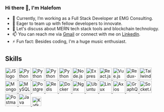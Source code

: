 ### Hi there 👋, I'm Halefom

- 🚀 Currently, I’m working as a Full Stack Developer at EMG Consulting.
- 🤝 Eager to team up with fellow developers to innovate.
- 💬 Let's discuss about MERN tech stack tools and blockchain technology.
- 📫 You can reach me via [Gmail](mailto:hannelalex12@gmail.com) or connect with me on [LinkedIn](https://www.linkedin.com/in/hanielsd).
- ⚡ Fun fact: Besides coding, I'm a huge music enthusiast.

## Skills
  <a href="https://developer.mozilla.org/en-US/docs/Web/JavaScript">
    <img src="https://github.com/abrahamhba/programming-languages-logos/blob/master/src/javascript/javascript.png" alt="JS logo" width="40">
  </a>
  <a href="https://developer.mozilla.org/en-US/docs/Web/HTML">
    <img src="https://cdn.simpleicons.org/html5" alt="Python logo" width="40">
  </a>
  <a href="https://developer.mozilla.org/en-US/docs/Web/CSS">
    <img src="https://cdn.simpleicons.org/css3/blue/dark" alt="Python logo" width="40">
  </a>
  <a href="https://www.typescriptlang.org">
    <img src="https://github.com/abrahamhba/programming-languages-logos/blob/master/src/typescript/typescript.png" alt="Python logo" width="40">
  </a>
  <a href="https://docs.python.org">
    <img src="https://github.com/abrahamhba/programming-languages-logos/blob/master/src/python/python.png" alt="Python logo" width="40">
  </a>
  
  <a href="https://nodejs.org">
    <img src="https://cdn.simpleicons.org/node.js" alt="Node.js" width="40">
  </a>
  <a href="https://expressjs.com">
    <img src="https://cdn.simpleicons.org/express/white" alt="Express.js" width="40">
  </a>  
  <a href="https://react.dev">
    <img src="https://cdn.simpleicons.org/react" alt="React.js" width="40">
  </a>
  <a href="https://vuejs.org">
    <img src="https://cdn.simpleicons.org/vue.js" alt="Vue.js" width="40">
  </a>
  <a href="https://redux-toolkit.js.org">
    <img src="https://cdn.simpleicons.org/redux" alt="Redux-toolkit" width="40">
  </a>
  <a href="https://tailwindcss.com">
    <img src="https://cdn.simpleicons.org/tailwindcss" alt="Tailwindcss" width="40">
  </a>  
  <a href="https://www.mongodb.com">
    <img src="https://cdn.simpleicons.org/mongodb" alt="Mongodb" width="40">
  </a>  
  <a href="https://www.mysql.com">
    <img src="https://cdn.simpleicons.org/mysql" alt="MySQL" width="40">
  </a>  
  <a href="https://www.postgresql.org">
    <img src="https://cdn.simpleicons.org/postgresql" alt="PostgreSQL" width="40">
  </a>  
  <a href="https://redis.io">
    <img src="https://cdn.simpleicons.org/redis" alt="Redis" width="40">
  </a>  
  <a href="https://www.docker.com">
    <img src="https://cdn.simpleicons.org/docker" alt="Docker" width="40">
  </a>  
  <a href="https://www.nginx.com">
    <img src="https://cdn.simpleicons.org/nginx" alt="Nginx" width="40">
  </a>  
  <a href="https://ubuntu.com">
    <img src="https://cdn.simpleicons.org/ubuntu" alt="Ubuntu" width="40">
  </a>  
  <a href="https://www.linux.org">
    <img src="https://cdn.simpleicons.org/linux" alt="Linux" width="40">
  </a>  
  <a href="https://axios-http.com">
    <img src="https://cdn.simpleicons.org/axios" alt="Axios" width="40">
  </a>  
  <a href="https://graphql.org">
    <img src="https://cdn.simpleicons.org/graphql" alt="GraphQL" width="40">
  </a>  
  <a href="https://socket.io">
    <img src="https://cdn.simpleicons.org/socket.io/white" alt="Socket.io" width="40">
  </a>  
  <a href="https://www.postman.com">
    <img src="https://cdn.simpleicons.org/postman" alt="Postman" width="40">
  </a>
  <a href="https://www.java.com">
    <img src="https://github.com/abranhe/programming-languages-logos/blob/master/src/java/java.png" alt="Java" width="40">
  </a>
  <a href="https://kafka.apache.org/">
    <img src="https://static.cdnlogo.com/logos/k/35/kafka.svg" alt="Kafka" width="30">
  </a>




